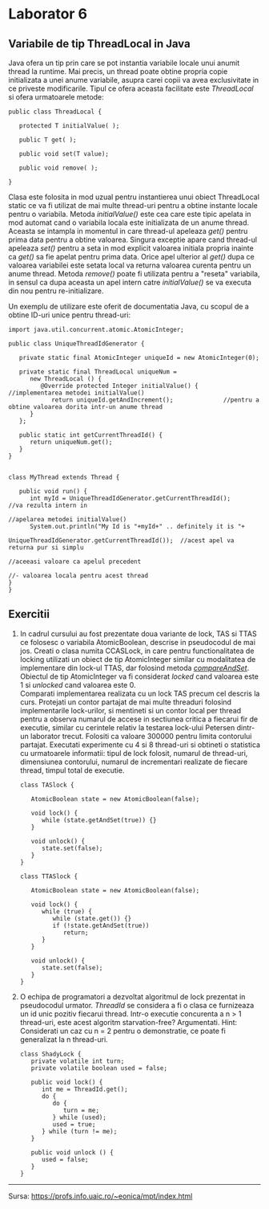 # Laborator 6
## Variabile de tip ThreadLocal in Java

Java ofera un tip prin care se pot instantia variabile locale unui anumit thread la runtime. Mai precis, un thread poate obtine propria copie initializata a unei anume variabile, asupra carei copii va avea exclusivitate in ce priveste modificarile. Tipul ce ofera aceasta facilitate este *ThreadLocal* si ofera urmatoarele metode:

```
public class ThreadLocal {

   protected T initialValue( );

   public T get( );

   public void set(T value);

   public void remove( );

}
```

Clasa este folosita in mod uzual pentru instantierea unui obiect ThreadLocal static ce va fi utilizat de mai multe thread-uri pentru a obtine instante locale pentru o variabila. Metoda *initialValue()* este cea care este tipic apelata in mod automat cand o variabila locala este initializata de un anume thread. Aceasta se intampla in momentul in care thread-ul apeleaza *get()* pentru prima data pentru a obtine valoarea. Singura exceptie apare cand thread-ul apeleaza *set()* pentru a seta in mod explicit valoarea initiala propria inainte ca *get()* sa fie apelat pentru prima data. Orice apel ulterior al *get()* dupa ce valoarea variabilei este setata local va returna valoarea curenta pentru un anume thread. Metoda *remove()* poate fi utilizata pentru a "reseta" variabila, in sensul ca dupa aceasta un apel intern catre *initialValue()* se va executa din nou pentru re-initializare.

Un exemplu de utilizare este oferit de documentatia Java, cu scopul de a obtine ID-uri unice pentru thread-uri:

```
import java.util.concurrent.atomic.AtomicInteger;

public class UniqueThreadIdGenerator {

   private static final AtomicInteger uniqueId = new AtomicInteger(0);

   private static final ThreadLocal uniqueNum = 
      new ThreadLocal () {
         @Override protected Integer initialValue() {       //implementarea metodei initialValue()
            return uniqueId.getAndIncrement();              //pentru a obtine valoarea dorita intr-un anume thread         
      }
   };
 
   public static int getCurrentThreadId() {
      return uniqueNum.get();
   }
} 


class MyThread extends Thread {
		
   public void run() {
      int myId = UniqueThreadIdGenerator.getCurrentThreadId();            //va rezulta intern in 
                                                                          //apelarea metodei initialValue()
      System.out.println("My Id is "+myId+" .. definitely it is "+
                          UniqueThreadIdGenerator.getCurrentThreadId());  //acest apel va returna pur si simplu 
                                                                          //aceeasi valoare ca apelul precedent
                                                                          //- valoarea locala pentru acest thread                                            		
}	
}
```

## Exercitii
1. In cadrul cursului au fost prezentate doua variante de lock, TAS si TTAS ce folosesc o variabila AtomicBoolean, descrise in pseudocodul de mai jos. Creati o clasa numita CCASLock, in care pentru functionalitatea de locking utilizati un obiect de tip AtomicInteger similar cu modalitatea de implementare din lock-ul TTAS, dar folosind metoda [*compareAndSet*](https://docs.oracle.com/javase/8/docs/api/java/util/concurrent/atomic/AtomicInteger.html#compareAndSet-int-int-). Obiectul de tip AtomicInteger va fi considerat *locked* cand valoarea este 1 si *unlocked* cand valoarea este 0.\
   Comparati implementarea realizata cu un lock TAS precum cel descris la curs. Protejati un contor partajat de mai multe threaduri folosind implementarile lock-urilor, si mentineti si un contor local per thread pentru a observa numarul de accese in sectiunea critica a fiecarui fir de executie, similar cu cerintele relativ la testarea lock-ului Petersen dintr-un laborator trecut. Folositi ca valoare 300000 pentru limita contorului partajat. Executati experimente cu 4 si 8 thread-uri si obtineti o statistica cu urmatoarele informatii: tipul de lock folosit, numarul de thread-uri, dimensiunea contorului, numarul de incrementari realizate de fiecare thread, timpul total de executie.

   ```
   class TASlock {

      AtomicBoolean state = new AtomicBoolean(false);

      void lock() {
         while (state.getAndSet(true)) {}
      }
 
      void unlock() {
         state.set(false);
      }
   }
 
   class TTASlock {

      AtomicBoolean state = new AtomicBoolean(false);

      void lock() {
         while (true) {
            while (state.get()) {}
            if (!state.getAndSet(true))
               return;
         }
      }

      void unlock() {
         state.set(false);
      }
   } 
   ```

2. O echipa de programatori a dezvoltat algoritmul de lock prezentat in pseudocodul urmator. *ThreadId* se considera a fi o clasa ce furnizeaza un id unic pozitiv fiecarui thread. Intr-o executie concurenta a n > 1 thread-uri, este acest algoritm starvation-free? Argumentati. Hint: Considerati un caz cu n = 2 pentru o demonstratie, ce poate fi generalizat la n thread-uri.

   ```
   class ShadyLock {
      private volatile int turn;
      private volatile boolean used = false;

      public void lock() {
         int me = ThreadId.get();
         do {
            do {
               turn = me;
            } while (used);
            used = true;
         } while (turn != me); 
      }
   
      public void unlock () {
         used = false;
      }
   }
   ```

---
Sursa: https://profs.info.uaic.ro/~eonica/mpt/index.html

